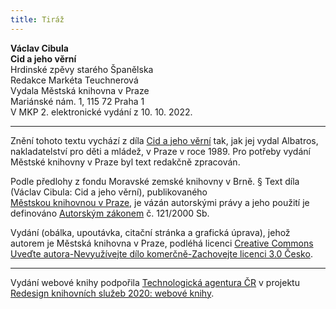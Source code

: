 ```yaml
---
title: Tiráž
---
```


**Václav Cibula    
Cid a jeho věrní**  
Hrdinské zpěvy starého Španělska  
Redakce Markéta Teuchnerová  
Vydala Městská knihovna v Praze  
Mariánské nám. 1, 115 72 Praha 1  
V MKP 2. elektronické vydání z 10. 10. 2022.

***

Znění tohoto textu vychází z díla [Cid a jeho věrní](https://search.mlp.cz/cz/titul/cid-a-jeho-verni/26469/#book-content) tak, jak jej vydal Albatros, nakladatelství pro děti a mládež, v Praze v roce 1989. Pro potřeby vydání Městské knihovny v Praze byl text redakčně zpracován.

Podle předlohy z fondu Moravské zemské knihovny v Brně.
§
Text díla (Václav Cibula: Cid a jeho věrní), publikovaného [Městskou knihovnou v Praze](https://www.mlp.cz/cz/), je vázán autorskými právy a jeho použití je definováno [Autorským zákonem](https://www.mkcr.cz/predpisy-zakonu-709.html) č. 121/2000 Sb.

Vydání (obálka, upoutávka, citační stránka a grafická úprava), jehož autorem je Městská knihovna v Praze, podléhá licenci [Creative Commons Uveďte autora-Nevyužívejte dílo komerčně-Zachovejte licenci 3.0 Česko](https://creativecommons.org/licenses/by-nc-sa/3.0/cz/).


***

Vydání webové knihy podpořila [Technologická agentura ČR](https://www.tacr.cz/) v projektu [Redesign knihovních služeb 2020: webové knihy](https://starfos.tacr.cz/cs/project/TL04000391).